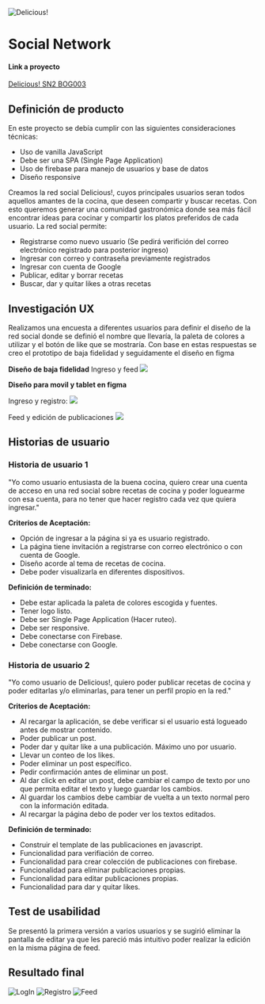 ![Delicious!](/src/images/Delicious!.png)

# Social Network
#### Link a proyecto
[Delicious! SN2 BOG003](https://camilaforer.github.io/BOG003-social-network/src/#/initial)

## Definición de producto

En este proyecto se debía cumplir con las siguientes consideraciones técnicas:
* Uso de vanilla JavaScript
* Debe ser una SPA (Single Page Application)
* Uso de firebase para manejo de usuarios y base de datos
* Diseño responsive

Creamos la red social Delicious!, cuyos principales usuarios seran todos aquellos amantes de la cocina, que deseen compartir y buscar recetas. 
Con esto queremos generar una comunidad gastronómica donde sea más fácil encontrar ideas para cocinar y compartir los platos preferidos de cada usuario. 
La red social permite:

* Registrarse como nuevo usuario (Se pedirá verifición del correo electrónico registrado para posterior ingreso)
* Ingresar con correo y contraseña previamente registrados
* Ingresar con cuenta de Google
* Publicar, editar y borrar recetas 
* Buscar, dar y quitar likes a otras recetas 

## Investigación UX

Realizamos una encuesta a diferentes usuarios para definir el diseño de la red social donde se definió el nombre que llevaría, la paleta de colores a utilizar y el botón de like que se mostraría. 
Con base en estas respuestas se creo el prototipo de baja fidelidad y seguidamente el diseño en figma

**Diseño de baja fidelidad**
Ingreso y feed
![](/src/images/bajo-registro-feed.jpeg)

**Diseño para movil y tablet en figma**

Ingreso y registro:
![](/src/images/Ingreso-registro.PNG)

Feed y edición de publicaciones
![](src/images/feed-publicacion.PNG)

## Historias de usuario

### Historia de usuario 1
"Yo como usuario entusiasta de la buena cocina, quiero crear una cuenta de acceso en una red social sobre recetas de cocina y poder loguearme con esa cuenta, para no tener que hacer registro cada vez que quiera ingresar."

**Criterios de Aceptación:**
* Opción de ingresar a la página si ya es usuario registrado.
* La página tiene invitación a registrarse con correo electrónico o con cuenta de Google.
* Diseño acorde al tema de recetas de cocina.
* Debe poder visualizarla en diferentes dispositivos.

**Definición de terminado:**
* Debe estar aplicada la paleta de colores escogida y fuentes.
* Tener logo listo.
* Debe ser Single Page Application (Hacer ruteo).
* Debe ser responsive.
* Debe conectarse con Firebase.
* Debe conectarse con Google.

### Historia de usuario 2
"Yo como usuario de Delicious!, quiero poder publicar recetas de cocina y poder editarlas y/o eliminarlas, para tener un perfil propio en la red."

**Criterios de Aceptación:**
* Al recargar la aplicación, se debe verificar si el usuario está logueado antes de mostrar contenido.
* Poder publicar un post.
* Poder dar y quitar like a una publicación. Máximo uno por usuario.
* Llevar un conteo de los likes.
* Poder eliminar un post específico.
* Pedir confirmación antes de eliminar un post.
* Al dar click en editar un post, debe cambiar el campo de texto por uno que permita editar el texto y luego guardar los cambios.
* Al guardar los cambios debe cambiar de vuelta a un texto normal pero con la información editada.
* Al recargar la página debo de poder ver los textos editados.

**Definición de terminado:**
* Construir el template de las publicaciones en javascript.
* Funcionalidad para verifiación de correo.
* Funcionalidad para crear colección de publicaciones con firebase.
* Funcionalidad para eliminar publicaciones propias.
* Funcionalidad para editar publicaciones propias.
* Funcionalidad para dar y quitar likes.

## Test de usabilidad 

Se presentó la primera versión a varios usuarios y se sugirió eliminar la pantalla de editar ya que les pareció más intuitivo poder realizar la edición en la misma página de feed.

## Resultado final 

![LogIn](/src/images/LogIn.jpeg)
![Registro](/src/images/registro.jpeg)
![Feed](/src/images/Feed.jpg)
